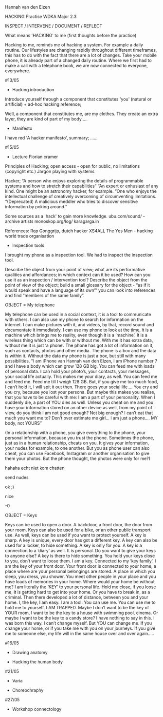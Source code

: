 Hannah van den Elzen 

HACKING 
Practise WDKA 
Major 2.3 

INSPECT / INTERVENE / DOCUMENT / REFLECT 


What means 'HACKING' to me (first thoughts before the practice) 

Hacking to me, reminds me of hacking a system. For example a daily routine. Our lifestyles are changing rapidly throughout 
different timeframes, this has to do with the fact that there are a lot of changes. Take your mobile phone, it is already part
of a changed daily routine. Where we first had to make a call with a telephone book, we are now connected to everyone, 
everywhere. 


#13/05 

- Hacking introduction 

Introduce yourself through a component that constitutes 'you' (natural or artificial) + ad-hoc hacking reference;

Well, a component that constitutes me, are my clothes. They create an extra layer, they are kind of part of my body..... 


- Manifesto 

I have red 'A hacker manifesto', summary; 
...... 



#15/05 

- Lecture Florian cramer

Principles of Hacking; 
open access - open for public, no limitations (copyright etc.)
Jargon 
playing with systems

Hacker; 
“A person who enjoys exploring the details of programmable systems and how to stretch their capabilities” 
“An expert or enhusiast of any kind. One might be an astronomy hacker, for example. 
“One who enjoys the intellectual challenge of creatively overcoming of circumventing limitations. 
“(Deprecated) A malicious meddler who tries to discover sensitive information by poking around.” 

Some sources as a 'hack' to gain more knowledge. 
ubu.com/sound/ - archive artists
monoskop.org/log/
karagarga.in

References:
Rop Gonggrijp, dutch hacker XS4ALL
The Yes Men - hacking world trade organisation 



- Inspection tools 

I brought my phone as a inspection tool. 
We had to inspect the inspection tool. 

Describe the object from your point of view; what are its performative qualities and affordances; in which context can it be 
used? How can you use it as an inspection / intervention tool? 
Describe the object from the point of view of the object; build a small glossary for the object - “as if it would speak and 
have a language of its own”’ you can look into references and find “members of the same family”. 

OBJECT = My telephone 

My telephone can be used in a social context, it is a tool to communicate with others. I can also use my phone to search for 
information on the internet. I can make pictures with it, and videos, by that, record sound and documentate it immediately. 
I can use my phone to look at the time, it is a machine which brings me to reality, even though it is a ‘machine’. It is a 
wireless thing which can be with or without me. With me it has extra data, without me it is just ‘a phone’. The phone has got 
a lot of information on it, such as contacts, photos and other media. The phone is a box and the data is within it. Without 
the data my phone is just a box, but still with many possibilities. 
"I am iPhone van Hannah van den Elzen, I am iPhone number 7 and I have a body which can grow 128 GB big. You can feed me 
with loads of personal data. I can hold your photo’s, your contacts, your messages, your social life actually. 
This makes me your diary, as well. You can feed me and feed me. Feed me till I weigh 128 GB. But, if you give me too much food,
I can’t hold it, I will spit it out then. There goes your social life…. You cry and you cry, because you lost your persona. 
But maybe this makes you realise, that you have to be careful with me: I am a part of your personality. When I suddenly die, 
a part of YOU dies as well. Unless you cheat on me and you have your information stored on an other device as well, 
from my point of view, do you think I am not good enough? Not big enough? I can’t eat that much you want me to? 
Don’t over estimate me girl… I am just a phone…. MY body, not YOURS”

(In a relationship with a phone, you give everything to the phone, your personal information, because you trust the phone. 
Sometimes the phone, just as in a human relationship, cheats on you. It gives your information, your nudes for example, 
to one another. But you as phone user can also cheat, you can use Facebook, Instagram or another organisation to give them 
your photos. But the phone thought, the photos were only for me?) 

hahaha echt niet
kom chatten

send nudes

ok ;)

nice 

-0


OBJECT = Keys

Keys can be used to open a door. A backdoor, a front door, the door from your room. Keys can also be used for a bike, or an 
other public transport use. As well, keys can be used if you want to protect yourself. A key is sharp. A key is unique, every 
door has got a different key. A key can also be used for a locker, to hide something. A key is only for you. A key is a 
connection to a ‘diary’ as well. It is personal. Do you want to give your keys to anyone else? A key is there to hide 
something. You hold your keys close to you, don’t want to loose them. 
I am a key. Connected to my ‘key family’. I am the key of your front door. Your front door is connected to your home, 
a place where are your personal belongings are stored. A place in which you sleep, you dress, you shower. You meet other 
people in your place and you have loads of memories in your home. Where would your home be without me? I am literally the 
‘KEY’ to your personal life. Hold me close, if you loose me, it is getting hard to get into your home. Or you have to break 
in, as a criminal. Then there developed a lot of distance, between you and your home. I, the key, I am easy. I am a tool. 
You can use me. You can use me to hold me to yourself. I AM TRAPPED. Maybe I don’t want to be the key of YOUR room, I want to 
be the key to a house with swimming pool, cinema. Or maybe I want to be the key to a candy store? I have nothing to say in 
this. I was born this way. I can’t change myself. But YOU can change me. If you change your home, or if you take me with you 
on your journeys. If you give me to someone else, my life will in the same house over and over again….. 

#16/05

- Drawing anatomy 



- Hacking the human body 




#21/05 

- Varia 



- Choreochraphy 




#27/05 

- Workshop connectology 









